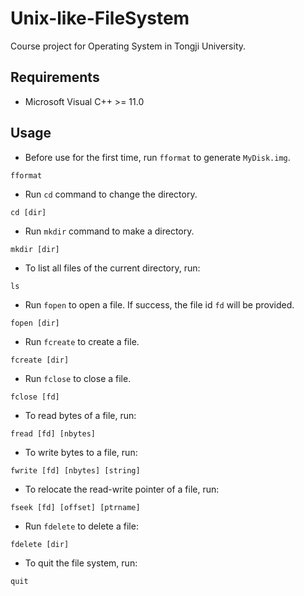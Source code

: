 # Unix-like-FileSystem
Course project for Operating System in Tongji University.
## Requirements
- Microsoft Visual C++ >= 11.0
## Usage
- Before use for the first time, run `fformat` to generate `MyDisk.img`.
```
fformat
```
- Run `cd` command to change the directory.
```
cd [dir]
```
- Run `mkdir` command to make a directory.
```
mkdir [dir]
```
- To list all files of the current directory, run:
```
ls
``` 
- Run `fopen` to open a file. If success, the file id `fd` will be provided.
```
fopen [dir]
```
- Run `fcreate` to create a file.
```
fcreate [dir]
```
- Run `fclose` to close a file.
```
fclose [fd]
```
- To read bytes of a file, run:
```
fread [fd] [nbytes]
```
- To write bytes to a file, run:
```
fwrite [fd] [nbytes] [string]
```
- To relocate the read-write pointer of a file, run:
```
fseek [fd] [offset] [ptrname]
```
- Run `fdelete` to delete a file:
```
fdelete [dir]
```
- To quit the file system, run:
```
quit
```


